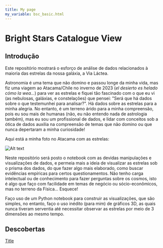 ```yaml
---
title: My page
my_variable: bsc_basic.html
---
```


# Bright Stars Catalogue View

## Introdução

Este repositório mostrará o esforço de análise de dados relacionados à maioria das estrelas da nossa galáxia, a Via Láctea. 

Astronomia é uma tema que não domino e passou longe da minha vida, mas fiz uma viagem ao Atacama/Chile no inverno de 2023 (_el desierto es helado cómo la wea..._) para ver as estrelas e fiquei tão fascinado com o que eu vi (as nebulosas, galáxias, e constelações) que pensei: "Será que há dados sobre o que testemunhei para analisar?". Há dados sobre as estrelas para a minha alegria. No entanto, é um terreno árido para a minha compreensão, pois eu sou mais de humanas (não, eu não entendo nada de astrologia também), mas eu sou um profissional de dados, e lidar com conceitos sob a ótica de dados auxilia na compreensão de temas que não domino ou que nunca depertaram a minha curiosidade!


Aqui está a minha foto no Atacama com as estrelas: 

![Alt text](Jimmy.png)


Neste repositório será posto o notebook com as devidas manipulações e visualizações de dados, e permeia mais a ideia de visualizar as estrelas sob o prisma dos dados, do que fazer algo mais elaborado, como buscar evidências empíricas para certos questionamentos. Não tenho carga intelectual ou de conhecimento para fazer perguntas sobre os cosmos, isto é algo que faço com facilidade em temas de negócio ou sócio-econômicos, mas no terreno da Física... Esquece!

Faço uso de um Python notebook para construir as visualizações, que são simples, no entanto, faço o uso inédito (para mim) de gráficos 3D, as quais nunca tiveram serventia até necessitar observar as estrelas por meio de 3 dimensões ao mesmo tempo.

## Descobertas

[Title](bsc_basic.html)
